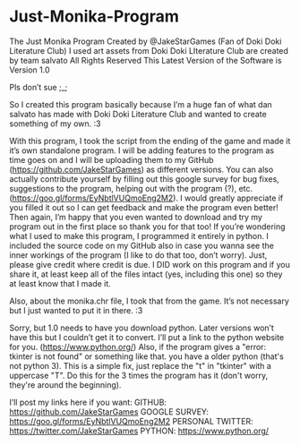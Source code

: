 # Just-Monika-Program
The Just Monika Program
Created by @JakeStarGames (Fan of Doki Doki Literature Club)
I used art assets from Doki Doki LIterature Club are created by team salvato
All Rights Reserved
This Latest Version of the Software is Version 1.0

Pls don’t sue ;_;

So I created this program basically because I’m a huge fan of what dan salvato has made with Doki Doki Literature Club and wanted to create something of my own. :3

With this program, I took the script from the ending of the game and made it it’s own standalone program. 
I will be adding features to the program as time goes on and I will be uploading them to my GitHub (https://github.com/JakeStarGames) as different versions. 
You can also actually contribute yourself by filling out this google survey for bug fixes, suggestions to the program, helping out with the program (?), etc. (https://goo.gl/forms/EyNbtlVUQmoEng2M2). 
I would greatly appreciate if you filled it out so I can get feedback and make the program even better! Then again, I’m happy that you even wanted to download and try my program out in the first place so thank you for that too! 
If you’re wondering what I used to make this program, I programmed it entirely in python. I included the source code on my GitHub also in case you wanna see the inner workings of the program (I like to do that too, don’t worry). 
Just, please give credit where credit is due. I DID work on this program and if you share it, at least keep all of the files intact (yes, including this one) so they at least know that I made it.

Also, about the monika.chr file, I took that from the game. It’s not necessary but I just wanted to put it in there. :3

Sorry, but 1.0 needs to have you download python. Later versions won’t have this but I couldn’t get it to convert. I’ll put a link to the python website for you. (https://www.python.org/)
Also, if the program gives a "error: tkinter is not found" or something like that. you have a older python (that's not python 3). This is a simple fix, just replace the "t" in "tkinter" with a uppercase "T". Do this for the 3 times the program has it (don't worry, they're around the beginning).

I’ll post my links here if you want:
GITHUB: https://github.com/JakeStarGames
GOOGLE SURVEY: https://goo.gl/forms/EyNbtlVUQmoEng2M2
PERSONAL TWITTER: https://twitter.com/JakeStarGames
PYTHON: https://www.python.org/
